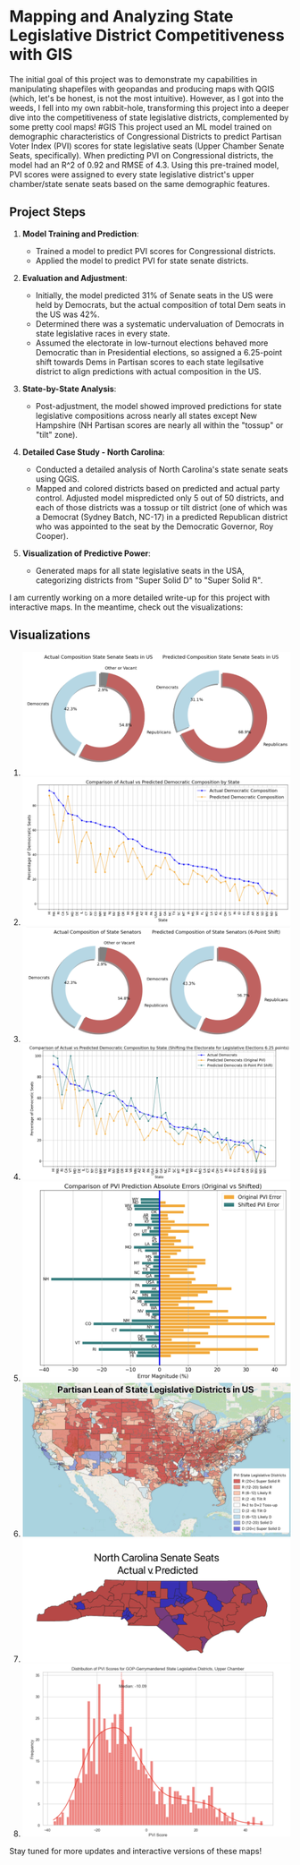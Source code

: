 # Mapping and Analyzing State Legislative District Competitiveness with GIS

The initial goal of this project was to demonstrate my capabilities in manipulating shapefiles with geopandas and producing maps with QGIS (which, let's be honest, is not the most intuitive). However, as I got into the weeds, I fell into my own rabbit-hole, transforming this project into a deeper dive into the competitiveness of state legislative districts, complemented by some pretty cool maps! #GIS
This project used an ML model trained on demographic characteristics of Congressional Districts to predict Partisan Voter Index (PVI) scores for state legislative seats (Upper Chamber Senate Seats, specifically). When predicting PVI on Congressional districts, the model had an R^2 of 0.92 and RMSE of 4.3. Using this pre-trained model, PVI scores were assigned to every state legislative district's upper chamber/state senate seats based on the same demographic features.

## Project Steps

1. **Model Training and Prediction**:
    - Trained a model to predict PVI scores for Congressional districts.
    - Applied the model to predict PVI for state senate districts.

2. **Evaluation and Adjustment**:
    - Initially, the model predicted 31% of Senate seats in the US were held by Democrats, but the actual composition of total Dem seats in the US was 42%.
    - Determined there was a systematic undervaluation of Democrats in state legislative races in every state.
    - Assumed the electorate in low-turnout elections behaved more Democratic than in Presidential elections, so assigned a 6.25-point shift towards Dems in Partisan scores to each state legilsative district to align predictions with actual composition in the US.

3. **State-by-State Analysis**:
    - Post-adjustment, the model showed improved predictions for state legislative compositions across nearly all states except New Hampshire (NH Partisan scores are nearly all within the "tossup" or "tilt" zone).

4. **Detailed Case Study - North Carolina**:
    - Conducted a detailed analysis of North Carolina's state senate seats using QGIS.
    - Mapped and colored districts based on predicted and actual party control. Adjusted model mispredicted only 5 out of 50 districts, and each of those districts was a tossup or tilt district (one of which was a Democrat (Sydney Batch, NC-17) in a predicted Republican district who was appointed to the seat by the Democratic Governor, Roy Cooper).

5. **Visualization of Predictive Power**:
    - Generated maps for all state legislative seats in the USA, categorizing districts from "Super Solid D" to "Super Solid R".

I am currently working on a more detailed write-up for this project with interactive maps. In the meantime, check out the visualizations:

## Visualizations

1. ![Predicted Composition Donut](https://github.com/samforwill/State-Legislative-Districts-PVI/blob/main/images/1-%20Predicted%20Composition%20Donut.png)
2. ![Predicted Composition State Senates](https://github.com/samforwill/State-Legislative-Districts-PVI/blob/main/images/2-%20Predicted%20Composition%20State%20Senates.png)
3. ![Shifted Predicted Composition Donut](https://github.com/samforwill/State-Legislative-Districts-PVI/blob/main/images/3-%20Shifted%20Predicted%20Composition%20Donut.png)
4. ![Shifted Predicted Composition State Senates](https://github.com/samforwill/State-Legislative-Districts-PVI/blob/main/images/4-%20Shifted%20Predicted%20Composition%20State%20Senates.png)
5. ![Composition Error](https://github.com/samforwill/State-Legislative-Districts-PVI/blob/main/images/5-%20Composition%20Error.png)
6. ![USA PVI](https://github.com/samforwill/State-Legislative-Districts-PVI/blob/main/images/6-%20USA%20PVI.png)
7. ![NC Senate Seats](https://github.com/samforwill/State-Legislative-Districts-PVI/blob/main/images/7-%20NC%20Senate%20Seats.png)
8. ![GOP Gerrymander](https://github.com/samforwill/State-Legislative-Districts-PVI/blob/main/images/8-%20GOP%20Gerrymander.png)

Stay tuned for more updates and interactive versions of these maps!
